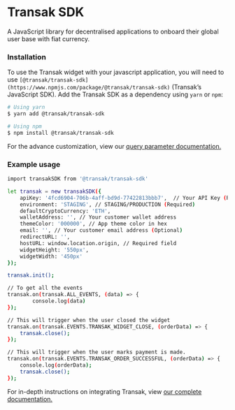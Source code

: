 # Transak SDK
 A JavaScript library for decentralised applications to onboard their global user base with fiat currency.
### Installation
To use the Transak widget with your javascript application, you will need to use `[@transak/transak-sdk](https://www.npmjs.com/package/@transak/transak-sdk)` (Transak’s  JavaScript SDK).
Add the Transak SDK as a dependency using `yarn` or `npm`:
```sh
# Using yarn
$ yarn add @transak/transak-sdk

# Using npm
$ npm install @transak/transak-sdk
```

For the advance customization, view our [query parameter documentation.](https://integrate.transak.com/Query-Parameters-9ec523df3b874ec58cef4fa3a906f238)

### Example usage
```sh
import transakSDK from '@transak/transak-sdk'

let transak = new transakSDK({
    apiKey: '4fcd6904-706b-4aff-bd9d-77422813bbb7',  // Your API Key (Required)
    environment: 'STAGING', // STAGING/PRODUCTION (Required)
    defaultCryptoCurrency: 'ETH',
    walletAddress: '', // Your customer wallet address
    themeColor: '000000', // App theme color in hex
    email: '', // Your customer email address (Optional)
    redirectURL: '',
    hostURL: window.location.origin, // Required field
    widgetHeight: '550px',
    widgetWidth: '450px'
});

transak.init();

// To get all the events
transak.on(transak.ALL_EVENTS, (data) => {
		console.log(data)
});

// This will trigger when the user closed the widget
transak.on(transak.EVENTS.TRANSAK_WIDGET_CLOSE, (orderData) => {
    transak.close();
});

// This will trigger when the user marks payment is made.
transak.on(transak.EVENTS.TRANSAK_ORDER_SUCCESSFUL, (orderData) => {
    console.log(orderData);
    transak.close();
});
```

For in-depth instructions on integrating Transak, view [our complete documentation.](https://integrate.transak.com)
